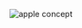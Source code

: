 ![apple concept](https://user-images.githubusercontent.com/25367933/119436911-fad21680-bd14-11eb-96f1-e57ddf4bffc5.png)
